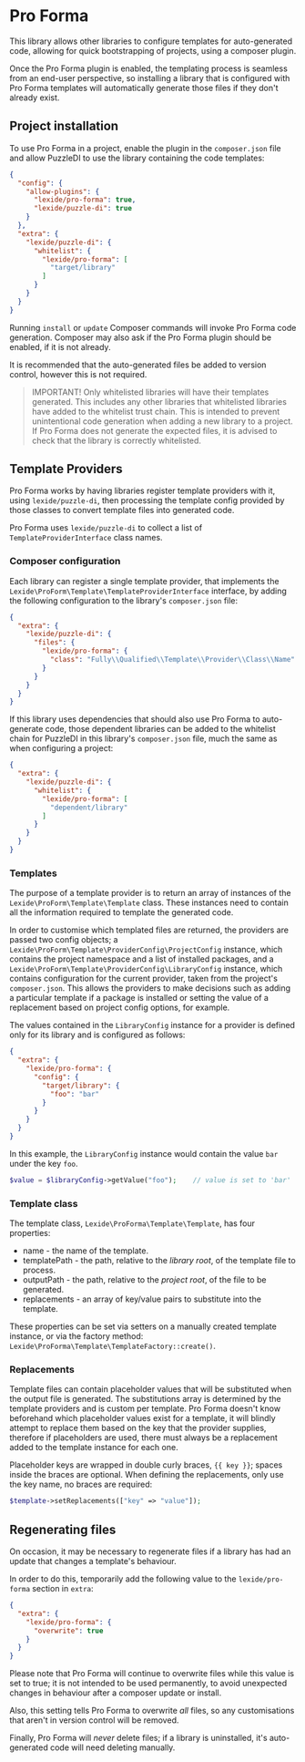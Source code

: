 # Pro Forma

This library allows other libraries to configure templates for auto-generated code, allowing for quick bootstrapping of 
projects, using a composer plugin.

Once the Pro Forma plugin is enabled, the templating process is seamless from an end-user perspective, so installing a
library that is configured with Pro Forma templates will automatically generate those files if they don't already exist.

## Project installation

To use Pro Forma in a project, enable the plugin in the `composer.json` file and allow PuzzleDI to use the library
containing the code templates:

```json
{
  "config": {
    "allow-plugins": {
      "lexide/pro-forma": true,
      "lexide/puzzle-di": true
    }
  },
  "extra": {
    "lexide/puzzle-di": {
      "whitelist": {
        "lexide/pro-forma": [
          "target/library"
        ]
      }
    }
  }
}
```

Running `install` or `update` Composer commands will invoke Pro Forma code generation. 
Composer may also ask if the Pro Forma plugin should be enabled, if it is not already. 

It is recommended that the auto-generated files be added to version control, however this is not required.

> IMPORTANT! Only whitelisted libraries will have their templates generated. This includes any other libraries that 
> whitelisted libraries have added to the whitelist trust chain. This is intended to prevent unintentional code 
> generation when adding a new library to a project. If Pro Forma does not generate the expected files, it is 
> advised to check that the library is correctly whitelisted.

## Template Providers

Pro Forma works by having libraries register template providers with it, using `lexide/puzzle-di`, then processing the template config provided
by those classes to convert template files into generated code.

Pro Forma uses `lexide/puzzle-di` to collect a list of `TemplateProviderInterface` class names.

### Composer configuration

Each library can register a single template provider, that implements the 
`Lexide\ProForm\Template\TemplateProviderInterface` interface, by adding the following configuration to the library's
`composer.json` file:

```json
{
  "extra": {
    "lexide/puzzle-di": {
      "files": {
        "lexide/pro-forma": {
          "class": "Fully\\Qualified\\Template\\Provider\\Class\\Name"
        }
      }
    }
  }
}
```

If this library uses dependencies that should also use Pro Forma to auto-generate code, those dependent libraries can be 
added to the whitelist chain for PuzzleDI in this library's `composer.json` file, much the same as when 
configuring a project:

```json
{
  "extra": {
    "lexide/puzzle-di": {
      "whitelist": {
        "lexide/pro-forma": [
          "dependent/library"
        ]
      }
    }
  }
}
```

### Templates

The purpose of a template provider is to return an array of instances of the `Lexide\ProForm\Template\Template` class. 
These instances need to contain all the information required to template the generated code.

In order to customise which templated files are returned, the providers are passed two config objects; a 
`Lexide\ProForm\Template\ProviderConfig\ProjectConfig` instance, which contains the project namespace and a list of 
installed packages, and a `Lexide\ProForm\Template\ProviderConfig\LibraryConfig` instance, which contains configuration 
for the current provider, taken from the project's `composer.json`. This allows the providers to make decisions such as 
adding a particular template if a package is installed or setting the value of a replacement based on project config 
options, for example.

The values contained in the `LibraryConfig` instance for a provider is defined only for its library and is configured as 
follows:

```json
{
  "extra": {
    "lexide/pro-forma": {
      "config": {
        "target/library": {
          "foo": "bar"
        }
      }
    }
  }
}
```

In this example, the `LibraryConfig` instance would contain the value `bar` under the key `foo`.

```php
$value = $libraryConfig->getValue("foo");    // value is set to 'bar'
```

### Template class

The template class, `Lexide\ProForma\Template\Template`, has four properties:

* name - the name of the template.
* templatePath - the path, relative to the _library root_, of the template file to process.
* outputPath - the path, relative to the _project root_, of the file to be generated.
* replacements - an array of key/value pairs to substitute into the template.

These properties can be set via setters on a manually created template instance, or via the factory method: 
`Lexide\ProForma\Template\TemplateFactory::create()`.

### Replacements

Template files can contain placeholder values that will be substituted when the output file is generated. The 
substitutions array is determined by the template providers and is custom per template. Pro Forma doesn't know beforehand
which placeholder values exist for a template, it will blindly attempt to replace them based on the key that the provider
supplies, therefore if placeholders are used, there must always be a replacement added to the template instance for each 
one.

Placeholder keys are wrapped in double curly braces, `{{ key }}`; spaces inside the braces are optional. When defining 
the replacements, only use the key name, no braces are required:

```php
$template->setReplacements(["key" => "value"]);
```

## Regenerating files

On occasion, it may be necessary to regenerate files if a library has had an update that changes a template's behaviour.

In order to do this, temporarily add the following value to the `lexide/pro-forma` section in `extra`:

```json
{
  "extra": {
    "lexide/pro-forma": {
      "overwrite": true
    }
  }
}
```

Please note that Pro Forma will continue to overwrite files while this value is set to true; it is not intended to be 
used permanently, to avoid unexpected changes in behaviour after a composer update or install.

Also, this setting tells Pro Forma to overwrite _all_ files, so any customisations that aren't in version control will 
be removed.

Finally, Pro Forma will _never_ delete files; if a library is uninstalled, it's auto-generated code will need deleting 
manually. 
